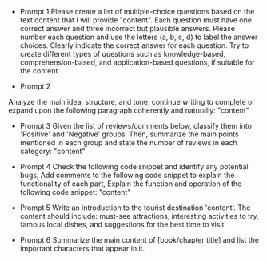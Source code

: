 - Prompt 1
Please create a list of multiple-choice questions based on the text content that I will provide "content".
 Each question must have one correct answer and three incorrect but plausible answers. Please number each question and use the letters (a, b, c, d) to label the answer choices. Clearly indicate the correct answer for each question. Try to create different types of questions such as knowledge-based, comprehension-based, and application-based questions, if suitable for the content.

- Prompt 2

Analyze the main idea, structure, and tone, continue writing to complete or expand upon the following paragraph coherently and naturally: "content"

- Prompt 3
Given the list of reviews/comments below, classify them into 'Positive' and 'Negative' groups. Then, summarize the main points mentioned in each group and state the number of reviews in each category: "content"

- Prompt 4
Check the following code snippet and identify any potential bugs, Add comments to the following code snippet to explain the functionality of each part, Explain the function and operation of the following code snippet: "content"

- Prompt 5
Write an introduction to the tourist destination 'content'. The content should include: must-see attractions, interesting activities to try, famous local dishes, and suggestions for the best time to visit.

- Prompt 6
Summarize the main content of [book/chapter title] and list the important characters that appear in it.